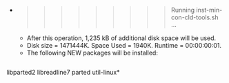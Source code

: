 * >>>>>>>>> Running inst-min-con-cld-tools.sh ...
  * After this operation, 1,235 kB of additional disk space will be used.
  * Disk size = 1471444K. Space Used = 1940K. Runtime = 00:00:00:01.
  * The following NEW packages will be installed:
  ```bash
libparted2 libreadline7 parted util-linux*
  ```

